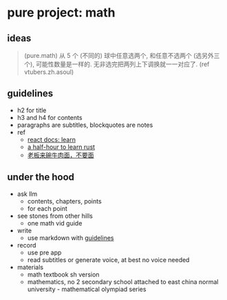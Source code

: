 # pure project: math

## ideas

> (pure.math) 从 5 个 (不同的) 球中任意选两个, 和任意不选两个 (选另外三个), 可能性数量是一样的. 无非选完把两列上下调换就一一对应了. (ref vtubers.zh.asoul)

## guidelines

- h2 for title
- h3 and h4 for contents
- paragraphs are subtitles, blockquotes are notes
- ref
  - [react docs: learn](https://react.dev/learn)
  - [a half-hour to learn rust](https://fasterthanli.me/articles/a-half-hour-to-learn-rust)
  - [老板来碗牛肉面，不要面](https://www.bilibili.com/video/BV1MdZyY4ENX/)

## under the hood

- ask llm
  - contents, chapters, points
  - for each point
- see stones from other hills
  - one math vid guide
- write
  - use markdown with [guidelines](#guidelines)
- record
  - use pre app
  - read subtitles or generate voice, at best no voice needed
- materials
  - math textbook sh version
  - mathematics, no 2 secondary school attached to east china normal university   - mathematical olympiad series

